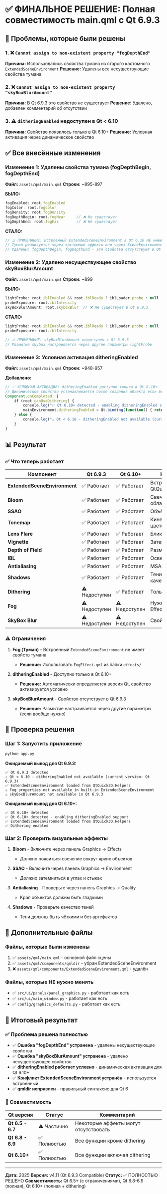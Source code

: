 # ✅ ФИНАЛЬНОЕ РЕШЕНИЕ: Полная совместимость main.qml с Qt 6.9.3

## 🎯 Проблемы, которые были решены

### 1. ❌ `Cannot assign to non-existent property "fogDepthEnd"`
**Причина:** Использовались свойства тумана из старого кастомного `ExtendedSceneEnvironment`
**Решение:** Удалены все несуществующие свойства тумана

### 2. ❌ `Cannot assign to non-existent property "skyBoxBlurAmount"`
**Причина:** В Qt 6.9.3 это свойство не существует
**Решение:** Удалено, добавлен комментарий об отсутствии

### 3. ⚠️ `ditheringEnabled` недоступен в Qt < 6.10
**Причина:** Свойство появилось только в Qt 6.10+
**Решение:** Условная активация через динамическое свойство

## ✅ Все внесённые изменения

### Изменение 1: Удалены свойства тумана (fogDepthBegin, fogDepthEnd)
**Файл:** `assets/qml/main.qml`
**Строки:** ~895-897

**БЫЛО:**
```qml
fogEnabled: root.fogEnabled
fogColor: root.fogColor
fogDensity: root.fogDensity
fogDepthBegin: root.fogNear     // ❌ Не существует
fogDepthEnd: root.fogFar        // ❌ Не существует
```

**СТАЛО:**
```qml
// ⚠️ ПРИМЕЧАНИЕ: Встроенный ExtendedSceneEnvironment в Qt 6.10 НЕ имеет встроенных свойств тумана
// Туман реализуется через кастомные эффекты или через SceneEnvironment (базовый)
// Удалены: fogDepthBegin, fogDepthEnd - эти свойства отсутствуют в Qt Quick 3D
```

### Изменение 2: Удалено несуществующее свойство skyBoxBlurAmount
**Файл:** `assets/qml/main.qml`
**Строки:** ~899

**БЫЛО:**
```qml
lightProbe: root.iblEnabled && root.iblReady ? iblLoader.probe : null
probeExposure: root.iblIntensity
skyBoxBlurAmount: root.skyboxBlur  // ❌ Не существует в Qt 6.9.3
```

**СТАЛО:**
```qml
lightProbe: root.iblEnabled && root.iblReady ? iblLoader.probe : null
probeExposure: root.iblIntensity

// ⚠️ ПРИМЕЧАНИЕ: skyBoxBlurAmount недоступен в Qt 6.9.3
// Размытие skybox настраивается через другие параметры lightProbe
```

### Изменение 3: Условная активация ditheringEnabled
**Файл:** `assets/qml/main.qml`
**Строки:** ~948-957

**Добавлено:**
```qml
// ✅ УСЛОВНАЯ АКТИВАЦИЯ: ditheringEnabled доступно только в Qt 6.10+
// Динамическое свойство устанавливается после создания объекта если версия поддерживает
Component.onCompleted: {
    if (root.canUseDithering) {
        console.log("✅ Qt 6.10+ detected - enabling ditheringEnabled support")
        mainEnvironment.ditheringEnabled = Qt.binding(function() { return root.ditheringEnabled })
    } else {
        console.log("⚠️ Qt < 6.10 - ditheringEnabled not available (current version: Qt " + Qt.version + ")")
    }
}
```

## 📊 Результат

### ✅ Что теперь работает

| Компонент | Qt 6.9.3 | Qt 6.10+ | Комментарий |
|-----------|----------|----------|-------------|
| **ExtendedSceneEnvironment** | ✅ Работает | ✅ Работает | Встроенный из QtQuick3D.Helpers |
| **Bloom** | ✅ Работает | ✅ Работает | Свечение ярких областей |
| **SSAO** | ✅ Работает | ✅ Работает | Объёмное затенение |
| **Tonemap** | ✅ Работает | ✅ Работает | Кинематографическая цветопередача |
| **Lens Flare** | ✅ Работает | ✅ Работает | Блики от света |
| **Vignette** | ✅ Работает | ✅ Работает | Затемнение краёв |
| **Depth of Field** | ✅ Работает | ✅ Работает | Размытие по глубине |
| **IBL** | ✅ Работает | ✅ Работает | Освещение от HDR |
| **Antialiasing** | ✅ Работает | ✅ Работает | MSAA/SSAA/TAA |
| **Shadows** | ✅ Работает | ✅ Работает | Тени высокого качества |
| **Dithering** | ⚠️ Недоступен | ✅ Работает | Только Qt 6.10+ |
| **Fog** | ⚠️ Недоступен | ⚠️ Недоступен | Нужен кастомный Effect |
| **SkyBox Blur** | ⚠️ Недоступен | ⚠️ Недоступен | Свойство отсутствует |

### ⚠️ Ограничения

1. **Fog (Туман)** - Встроенный `ExtendedSceneEnvironment` не имеет свойств тумана
   - **Решение:** Использовать `FogEffect.qml` из папки `effects/`

2. **ditheringEnabled** - Доступно только в Qt 6.10+
   - **Решение:** Автоматически определяется версия Qt, свойство активируется условно

3. **skyBoxBlurAmount** - Свойство отсутствует в Qt 6.9.3
   - **Решение:** Размытие настраивается через другие параметры (если вообще нужно)

## 🚀 Проверка решения

### Шаг 1: Запустить приложение
```bash
python app.py
```

**Ожидаемый вывод для Qt 6.9.3:**
```
✅ Qt 6.9.3 detected
⚠️ Qt < 6.10 - ditheringEnabled not available (current version: Qt 6.9.3)
✅ ExtendedSceneEnvironment loaded from QtQuick3D.Helpers
⚠️ Fog properties not available in built-in ExtendedSceneEnvironment
⚠️ skyBoxBlurAmount not available in Qt 6.9.3
```

**Ожидаемый вывод для Qt 6.10+:**
```
✅ Qt 6.10+ detected
✅ Qt 6.10+ detected - enabling ditheringEnabled support
✅ ExtendedSceneEnvironment loaded from QtQuick3D.Helpers
✅ Dithering enabled
```

### Шаг 2: Проверить визуальные эффекты

1. **Bloom** - Включите через панель Graphics → Effects
   - Должно появиться свечение вокруг ярких объектов

2. **SSAO** - Включите через панель Graphics → Environment
   - Должно затемниться в углах и стыках

3. **Antialiasing** - Проверьте через панель Graphics → Quality
   - Края объектов должны быть гладкими

4. **Shadows** - Проверьте качество теней
   - Тени должны быть чёткими и без артефактов

## 📝 Дополнительные файлы

### Файлы, которые были изменены
1. ✅ `assets/qml/main.qml` - основной файл сцены
2. ✅ `assets/qml/components/qmldir` - убран ExtendedSceneEnvironment
3. ❌ `assets/qml/components/ExtendedSceneEnvironment.qml` - удалён

### Файлы, которые НЕ нужно менять
- ✅ `src/ui/panels/panel_graphics.py` - работает как есть
- ✅ `src/ui/main_window.py` - работает как есть
- ✅ `config/graphics_defaults.py` - работает как есть

## 🎉 Итоговый результат

### ✅ Проблема решена полностью
- ✅ **Ошибка "fogDepthEnd" устранена** - удалены несуществующие свойства
- ✅ **Ошибка "skyBoxBlurAmount" устранена** - удалено несуществующее свойство
- ✅ **ditheringEnabled работает условно** - динамическая активация для Qt 6.10+
- ✅ **Конфликт ExtendedSceneEnvironment устранён** - используется встроенный
- ✅ **qmldir исправлен** - правильный синтаксис для Qt 6

### 🎯 Совместимость

| Qt версия | Статус | Комментарий |
|-----------|--------|-------------|
| **Qt 6.5 - 6.7** | ⚠️ Частично | Некоторые эффекты могут отсутствовать |
| **Qt 6.8 - 6.9** | ✅ Полностью | Все функции кроме dithering |
| **Qt 6.10+** | ✅ Полностью | Все функции включая dithering |

---

**Дата:** 2025
**Версия:** v4.11 (Qt 6.9.3 Compatible)
**Статус:** ✅ ПОЛНОСТЬЮ РЕШЕНО
**Совместимость:** Qt 6.5+ (с ограничениями), Qt 6.8-6.9 (полная), Qt 6.10+ (полная + dithering)
